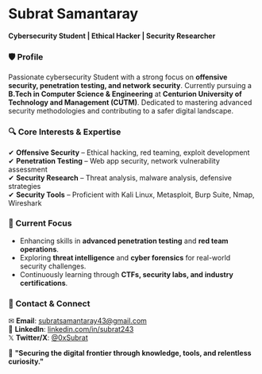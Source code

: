 # **Subrat Samantaray**  
**Cybersecurity Student | Ethical Hacker | Security Researcher**  

### **🛡️ Profile**  
Passionate cybersecurity Student with a strong focus on **offensive security, penetration testing, and network security**. Currently pursuing a **B.Tech in Computer Science & Engineering** at **Centurion University of Technology and Management (CUTM)**. Dedicated to mastering advanced security methodologies and contributing to a safer digital landscape.  

### **🔍 Core Interests & Expertise**  
✔ **Offensive Security** – Ethical hacking, red teaming, exploit development  
✔ **Penetration Testing** – Web app security, network vulnerability assessment  
✔ **Security Research** – Threat analysis, malware analysis, defensive strategies  
✔ **Security Tools** – Proficient with Kali Linux, Metasploit, Burp Suite, Nmap, Wireshark  

### **📌 Current Focus**  
- Enhancing skills in **advanced penetration testing** and **red team operations**.  
- Exploring **threat intelligence** and **cyber forensics** for real-world security challenges.  
- Continuously learning through **CTFs, security labs, and industry certifications**.  

### **📩 Contact & Connect**  
✉ **Email**: [subratsamantaray43@gmail.com](mailto:subratsamantaray43@gmail.com)  
🔗 **LinkedIn**: [linkedin.com/in/subrat243](https://www.linkedin.com/in/subrat243/)  
𝕏 **Twitter/X**: [@0xSubrat](https://x.com/0xSubrat)

🚀 **"Securing the digital frontier through knowledge, tools, and relentless curiosity."**  

